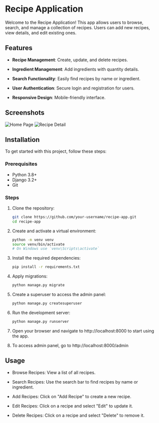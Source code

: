 # Recipe Application

Welcome to the Recipe Application! This app allows users to browse, search, and manage a collection of recipes. Users can add new recipes, view details, and edit existing ones.

## Features

- **Recipe Management**: Create, update, and delete recipes.
  
- **Ingredient Management**: Add ingredients with quantity details.
  
- **Search Functionality**: Easily find recipes by name or ingredient.
  
- **User Authentication**: Secure login and registration for users.
  
- **Responsive Design**: Mobile-friendly interface.

## Screenshots

![Home Page](screenshots/home_page.png)
![Recipe Detail](screenshots/recipe_detail.png)

## Installation

To get started with this project, follow these steps:

### Prerequisites

- Python 3.8+
- Django 3.2+
- Git

### Steps

1. Clone the repository:
   ```bash
   git clone https://github.com/your-username/recipe-app.git
   cd recipe-app
   ```
2. Create and activate a virtual environment:
   ```bash
   python -m venv venv
   source venv/bin/activate
   # On Windows use `venv\Scripts\activate`
   ```
3. Install the required dependencies:
   ```bash
   pip install -r requirements.txt
   ```
4. Apply migrations:
   ```bash
   python manage.py migrate
   ```
5. Create a superuser to access the admin panel:
   ```bash
   python manage.py createsuperuser
   ```
6. Run the development server:
   ```bash
   python manage.py runserver
   ```
7. Open your browser and navigate to http://localhost:8000 to start using the app.

8. To access admin panel, go to http://localhost:8000/admin

## Usage
- Browse Recipes: View a list of all recipes.
  
- Search Recipes: Use the search bar to find recipes by name or ingredient.
  
- Add Recipes: Click on "Add Recipe" to create a new recipe.
  
- Edit Recipes: Click on a recipe and select "Edit" to update it.
  
- Delete Recipes: Click on a recipe and select "Delete" to remove it.
